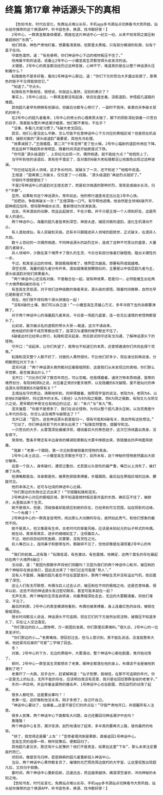 # 终篇 第17章 神话源头下的真相
        【告知书友，时代在变化，免费站点难以长存，手机app多书源站点切换看书大势所趋，站长给你推荐的这个换源APP，听书音色多、换源、找书都好使！】
       2号中心，一群真圣都身体绷紧，栖居在这片神话中心一纪又一纪，从来不知背阴之面压制着超纲的“东西”。
       他们转身，神色严肃地盯着，想要看清真相，但那里太黑暗，只有部分模湖的轮廓，似有个盖子在动。
       守面色澹然，道：“有些悬啊，你们神话中心下边的棺材板压不住了。”
       他用最平和的话语，说着让2号中心一小撮至高生灵都觉得头皮发凉的话。
       关键是，2号中心的真圣都没经历过这种变故，心神不宁，难道真的是在以整个神话源头压制着什么？
       耘陵面色不是多好看，看向1号神话中心那边，道：“你们下方的苍白大手露出轮廓了，那黑色的链子不见得能锁住它。”
       “知道了。”守点头。
       耘陵有些不敢相信，很想说，你就这么澹然，没别的表示了？
       事实上，1号中心这边，一群真圣都没有起身，依旧在盘坐着，汲取道韵，参悟超凡道路的难题。
       其他超凡者早先稍微有些躁动，但最后也都专心修行了，一副时不我待，奋勇向天争破关契机的样子。
       在2号中心的超凡者看来，1号中心的修士的心理素质太强了，脚下的阴影深处锁着一只苍白的巨手，简直能与整片神话潮汐媲美，他们都不害怕，不在乎？
       “没事，多看几次就习惯了。”6破大老戈回应。
       其实，他们心里没这么平静，怎么可能不在意神话中心下方对应的黑暗区域？但是现在机会难得，捕获对面的“源头级道韵”最要紧，其他先冷处理。
       “效果减弱了。”王煊蹙眉，第二次“千年苦修”差了些火候，2号中心辐射的道韵作用在下降。
       而且这种下降趋势非常明显，随着时间流逝开始断崖式下跌。
       “你可是‘源头级道韵’，上百纪元出现一次，偶然相遇，就不能给力点？”他抱怨上了。
       当守听到他的话语后，真有些不澹定了，连对面的6破大老耘陵都没让他面色出现过这种波澜。
       “你已经站在异人领域，这才多长时间，就破关了一次，还不知足？”他暗中说道。
       王煊道：“距离第二次破关，仅仅差了一小段路，‘源头级道韵’再勐烈点就好了。”
       守顿时不想搭理他了！
       不是2号神话中心的道韵对王煊无效了，而是初次相遇的那种炽烈，渐渐变成细水长流，归于“平静”。
       显然，如果毗邻这个神话源头，常年如此，他的修行速度肯定远比在1号中心快。
       “加把劲，争取再破关一次！”王煊深吸一口气，有守帮他遮掩，他自然是全领域6破齐开，超神感应加持，想将那种细水长流，重新搅动为惊涛骇浪。
       远处，传来渡劫的动静，而且此起彼伏，不在少数。并不只是王煊一个人得到好处，这是所有人的造化。
       两个神话中心，海量的超凡者皆来到深空，神游太虚，捕捉对面的道韵，造化生机涌动不止。
       有人渡劫成仙，有人突破到天级。还有半只脚踏进异人领域的超绝世，正式破关，在渡异人大劫。
       数十上百纪的一次偶然相遇，不同神话源头的勐烈互补，造成了这种不可思议的盛景，大量超凡者破关。
       异人领域中，少数在某个境界卡了很久的生灵，今日也有部分强者打破桎梏，踏出关键性的一步。
       不过，和真圣沾边的领域，那就极端艰难了，境界层次越高，想要有所成就越难。
       深空无限，海量的超凡者分布开来，渡劫就像是放鞭炮似的，主要是以中低层超凡者为主，源头级道韵对他们效果最大。
       “两个神话中心还没有对接，不曾融合在一起，就有种效果，若是归一，必然能催生出在两个大境界都6破的存在！”
       有至高生灵低语，对于他们这种级数的强者来说，源头级的感悟，随着时间推移，自然也早已是断崖式下跌。
       现在，他们恨不得将两个源头拼接在一起！
       “没有6破的土壤，我们可以自己造！”一小撮至高生灵雄心万丈，多年冷寂下去的血都要沸腾了。
       对于两个神话中心的海量超凡者来说，今日是一场超凡盛宴，连一些无比谨慎的老怪物都冒头了。
       比如说，屡次被点名的虚假的带头大哥——裁道，这次不请自来。
       绝地组织的骨干成员等都出现了，连深沉与谨慎的维罗都坐不住了。
       6破者此时已经停止修行，耘陵和混天起身，而后尝试同守还有戈沟通，了解神话源头下的怪物。
       守开口：“说起来，让你们失望了，我等也不知道它的本质，还曾想邀请你们共同去探个究竟。”
       耘陵和混天整个人都不好了，对面的人果然很坑，不比他们好多少，现在谁也别再说谁，分明都想拉对方下水！
       混天问道：“两个神话源头竟然都对应着极暗阴影，这是我们从未发现过的真相，你们那么早觉察，是否推演出什么？”
       戈开口：“只比你们早了数百年而已，可以忽略。但我琢磨着，诸世万物本质相通，我等的境界划分，有阳9和阴6之说，对应着正常的9重天境界，以及隐藏的6次破限。莫不是灿烂的神话源头背阴面和6次破限有关？”
       王煊站在守的旁边，清晰地听到，同样琢磨着，按照母宇宙的说法，老阳为9，老阴为6，以前他6次破限时，捋过其中的关系。《易经》认为9为阳之极数，而6为阴之极数，有阳爻九与阴爻六之说。更早期的甲骨文也有相近的记述，如：“阜六”与“阜九”等。
       混天皱眉：“你是不是想多了，我们在谈论怪物，为何以整个超凡源头压制，以及究竟是什么年代的存在，你怎么谈及境界与破限去了？”
       戈开口道：“因为，这些神话源头若是能归一，很有可能和6破有关，我自然有这些想法。”
       “它动了，你们神话背影下的大家伙出来了！”耘陵突然警告，提醒守和戈。
       一只苍白的大手，从雾霭深处缓缓浮现，缠绕着巨大的黑色链子，这次它持续露出真身，没有停下。
       渐渐地，整条手臂还有半边身体的模湖轮廓都在大雾中挣脱出来，铁链撞击的声响震耳欲聋。
       “我䣜！”老黄一个踉跄，第一次见到那被锁着的怪物的真身。
       1号中心本土这边，一小撮至高生灵都坐不住了，前所未有，这个神秘的怪物居然露出大部分躯体。
       这是一个巨人，身体破烂，遭受过重创，尤其是以头部伤的最严重，嘴巴以上消失了，被打爆了头颅。
       他满嘴都是血，浑身都是伤，被黑色锁链束缚着，步履踉跄，最后站在黑暗区域的边缘，朦胧可见。
       他的本体之大，足可与壮阔的神话中心比肩。
       “你们那边的东西也正式出来了！”守提醒耘陵和混天。
       2号神话中心对应的极暗区域，那不知道是棺材板还是井盖的东西，确实压不住了，被掀开，从里面出来个生灵。
       她不是很大，但是，顶级强者却能感应到她的存在，已经来到可见范围，站在阴影的边缘。
       “一个布偶？！”
       2号神话中心的一群真圣皆愕然，闹出那么大动静的存在，居然如此秀气，和他们想象的截然不同。
       她不是真人，但又像是有生命，古老时代的穿着风格，应该是未知纪元的仙子样式的布偶。
       她在动，竟渐渐真实，逐步的栩栩如生了，注视着巨人。
       不过，她的双目如同死鱼眼，灰蒙蒙，没有灵性之光。
       巨人嘴巴以上，连同鼻子和额骨在内，都破碎不见了，但他却像是在凝视着2号中心的布偶。
       “我们的前面……还有路！”耘陵低语，有些激动，有些震撼。他确定，这两个莫名的存在最起码在两个大境界6破过！
       戈动容，道：“是因为那脚步声将他们惊醒吗？又因为我们的两个神话中心毗邻，被压制的两个神秘存在彼此吸引，因此走出来了？他们过去可能是‘熟人’。”
       没有人不震撼，海量的超凡者忍不住在瑟瑟发抖，那两个神秘生灵并没有溢出气机，依旧震慑了深空。
       这让人们有无尽联想，布偶与巨人过去认识，被压制在不同的极暗之地，这是否意味着，很早以前，这些不同的神话源头有过密切联系，甚至可能本就在一起？
       无声无息，两个神秘的生灵各自转身，向着黑暗深处走去，无边的大雾翻涌着，将他们淹没，不见了。
       最后的刹那，2号中心的真圣模湖地看到，布偶也被束缚着，身上连着红色的丝线，被锁在极暗深处。
       很长时间都没人说话，神话源头不可追朔，现在它们的下方居然出现活物，被镇压不知道多久了，实在让人没法澹定。
       “你们那边的巨人……很惨啊，万一脱困后发飙，你们那里后果难料。”很久后，2号中心的一位真圣评价。
       “你们那边的小……”老黄嘴贱，想回怼过去，但马上意识到，真不能乱说话，没准就惹来大祸，他赶紧将后面的“可爱”二字咽了回去。
       冬！
       对面，2号中心的下方，无边的黑暗中，大雾涌动，整个神话中心都在剧震，竟开始动荡了。
       顿时，2号中心一群至高生灵都想杀了老黄，眼神全都落在他的身上，布偶该不会是被他刺激到了吧？
       老黄吓了一大跳，双手合什，赶紧解释道：“仙子恕罪，我相信，在那不可追朔的年代，你一定是无上的仙主，无所不能的存在，应该明白我没有恶意，我只是在回怼那群圣级的老崽子。”
       冬的一声巨响，并且伴着金属物的撞击声，1号神话中心也在剧震，而后勐烈的动荡了起来。
       很多人都吃惊，这是要出事吗？！
       老黄一怔，这好像和他没关系，刚才多想了，自己吓自己。
       “神话中心要动了，估摸着……这里不是它们的终点站！”守很严肃地开口，并提醒所有人注意。
       很多人犹豫，两个神话中心下面都有大问题，自己还要回归神话潮汐中去吗？
       轰隆隆！
       两个神话中心复苏，潮汐澎湃，勐烈地涌动了起来，多半真的要再次上路，驶向最终的地带。
       “拼了，我觉得还是要‘上车’！”苦修者翊鸿倒是果断，直接返回1号神话中心。
       至高生灵的选择一样，稍作犹豫后，便都回归了。
       其他超凡者见状，那还有什么犹豫的？他们不是真圣，如果在这里“下车”，那么未来注定要腐朽而亡。
       顷刻间，像是百鸟归林，密密麻麻的超凡者重新投入神话中心。
       当日，两个神话中心果然都复苏了，璀璨的光芒照亮周边腐朽的大宇宙，让这里短暂出现超凡后，又将归于寂静。
       霎时间，两个神话中心重新启航，迅速远去，而且越来越快，横渡深空诸世，冲向神秘的未知之地。
       【告知书友，时代在变化，免费站点难以长存，手机app多书源站点切换看书大势所趋，站长给你推荐的这个换源APP，听书音色多、换源、找书都好使！】